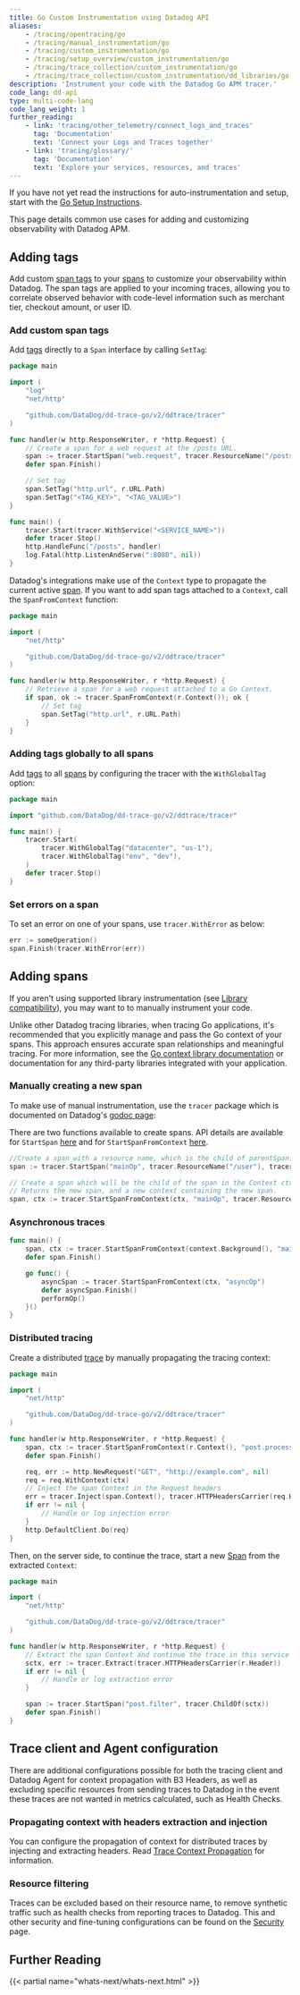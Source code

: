 ```yaml
---
title: Go Custom Instrumentation using Datadog API
aliases:
    - /tracing/opentracing/go
    - /tracing/manual_instrumentation/go
    - /tracing/custom_instrumentation/go
    - /tracing/setup_overview/custom_instrumentation/go
    - /tracing/trace_collection/custom_instrumentation/go
    - /tracing/trace_collection/custom_instrumentation/dd_libraries/go
description: 'Instrument your code with the Datadog Go APM tracer.'
code_lang: dd-api
type: multi-code-lang
code_lang_weight: 1
further_reading:
    - link: 'tracing/other_telemetry/connect_logs_and_traces'
      tag: 'Documentation'
      text: 'Connect your Logs and Traces together'
    - link: 'tracing/glossary/'
      tag: 'Documentation'
      text: 'Explore your services, resources, and traces'
---
```

<div class="alert alert-info">
If you have not yet read the instructions for auto-instrumentation and setup, start with the <a href="https://docs.datadoghq.com/tracing/setup/go/">Go Setup Instructions</a>.
</div>

This page details common use cases for adding and customizing observability with Datadog APM.

## Adding tags

Add custom [span tags][1] to your [spans][2] to customize your observability within Datadog. The span tags are applied to your incoming traces, allowing you to correlate observed behavior with code-level information such as merchant tier, checkout amount, or user ID.

### Add custom span tags

Add [tags][1] directly to a `Span` interface by calling `SetTag`:

```go
package main

import (
    "log"
    "net/http"

    "github.com/DataDog/dd-trace-go/v2/ddtrace/tracer"
)

func handler(w http.ResponseWriter, r *http.Request) {
    // Create a span for a web request at the /posts URL.
    span := tracer.StartSpan("web.request", tracer.ResourceName("/posts"))
    defer span.Finish()

    // Set tag
    span.SetTag("http.url", r.URL.Path)
    span.SetTag("<TAG_KEY>", "<TAG_VALUE>")
}

func main() {
    tracer.Start(tracer.WithService("<SERVICE_NAME>"))
    defer tracer.Stop()
    http.HandleFunc("/posts", handler)
    log.Fatal(http.ListenAndServe(":8080", nil))
}
```

Datadog's integrations make use of the `Context` type to propagate the current active [span][2].
If you want to add span tags attached to a `Context`, call the `SpanFromContext` function:

```go
package main

import (
    "net/http"

    "github.com/DataDog/dd-trace-go/v2/ddtrace/tracer"
)

func handler(w http.ResponseWriter, r *http.Request) {
    // Retrieve a span for a web request attached to a Go Context.
    if span, ok := tracer.SpanFromContext(r.Context()); ok {
        // Set tag
        span.SetTag("http.url", r.URL.Path)
    }
}
```

### Adding tags globally to all spans

Add [tags][1] to all [spans][2] by configuring the tracer with the `WithGlobalTag` option:

```go
package main

import "github.com/DataDog/dd-trace-go/v2/ddtrace/tracer"

func main() {
    tracer.Start(
        tracer.WithGlobalTag("datacenter", "us-1"),
        tracer.WithGlobalTag("env", "dev"),
    )
    defer tracer.Stop()
}
```

### Set errors on a span

To set an error on one of your spans, use `tracer.WithError` as below:

```go
err := someOperation()
span.Finish(tracer.WithError(err))
```

## Adding spans

If you aren't using supported library instrumentation (see [Library compatibility][3]), you may want to to manually instrument your code.

<div class="alert alert-info">
Unlike other Datadog tracing libraries, when tracing Go applications, it's recommended that you explicitly manage and pass the Go context of your spans. This approach ensures accurate span relationships and meaningful tracing. For more information, see the <a href="https://pkg.go.dev/context">Go context library documentation</a> or documentation for any third-party libraries integrated with your application.
</div>

### Manually creating a new span

To make use of manual instrumentation, use the `tracer` package which is documented on Datadog's [godoc page][4]:

There are two functions available to create spans. API details are available for `StartSpan` [here][5] and for `StartSpanFromContext` [here][6].

```go
//Create a span with a resource name, which is the child of parentSpan.
span := tracer.StartSpan("mainOp", tracer.ResourceName("/user"), tracer.ChildOf(parentSpan))

// Create a span which will be the child of the span in the Context ctx, if there is a span in the context.
// Returns the new span, and a new context containing the new span.
span, ctx := tracer.StartSpanFromContext(ctx, "mainOp", tracer.ResourceName("/user"))
```

### Asynchronous traces

```go
func main() {
	span, ctx := tracer.StartSpanFromContext(context.Background(), "mainOp")
	defer span.Finish()

	go func() {
		asyncSpan := tracer.StartSpanFromContext(ctx, "asyncOp")
		defer asyncSpan.Finish()
		performOp()
	}()
}
```

### Distributed tracing

Create a distributed [trace][7] by manually propagating the tracing context:

```go
package main

import (
    "net/http"

    "github.com/DataDog/dd-trace-go/v2/ddtrace/tracer"
)

func handler(w http.ResponseWriter, r *http.Request) {
    span, ctx := tracer.StartSpanFromContext(r.Context(), "post.process")
    defer span.Finish()

    req, err := http.NewRequest("GET", "http://example.com", nil)
    req = req.WithContext(ctx)
    // Inject the span Context in the Request headers
    err = tracer.Inject(span.Context(), tracer.HTTPHeadersCarrier(req.Header))
    if err != nil {
        // Handle or log injection error
    }
    http.DefaultClient.Do(req)
}
```

Then, on the server side, to continue the trace, start a new [Span][2] from the extracted `Context`:

```go
package main

import (
    "net/http"

    "github.com/DataDog/dd-trace-go/v2/ddtrace/tracer"
)

func handler(w http.ResponseWriter, r *http.Request) {
    // Extract the span Context and continue the trace in this service
    sctx, err := tracer.Extract(tracer.HTTPHeadersCarrier(r.Header))
    if err != nil {
        // Handle or log extraction error
    }

    span := tracer.StartSpan("post.filter", tracer.ChildOf(sctx))
    defer span.Finish()
}
```

## Trace client and Agent configuration

There are additional configurations possible for both the tracing client and Datadog Agent for context propagation with B3 Headers, as well as excluding specific resources from sending traces to Datadog in the event these traces are not wanted in metrics calculated, such as Health Checks.


### Propagating context with headers extraction and injection

You can configure the propagation of context for distributed traces by injecting and extracting headers. Read [Trace Context Propagation][11] for information.

### Resource filtering

Traces can be excluded based on their resource name, to remove synthetic traffic such as health checks from reporting traces to Datadog. This and other security and fine-tuning configurations can be found on the [Security][9] page.

## Further Reading

{{< partial name="whats-next/whats-next.html" >}}

[1]: /tracing/glossary/#span-tags
[2]: /tracing/glossary/#spans
[3]: /tracing/setup/go/#compatibility
[4]: https://pkg.go.dev/github.com/DataDog/dd-trace-go/v2/ddtrace/tracer
[5]: https://pkg.go.dev/github.com/DataDog/dd-trace-go/v2/ddtrace/tracer#StartSpan
[6]: https://pkg.go.dev/github.com/DataDog/dd-trace-go/v2/ddtrace/tracer#StartSpanFromContext
[7]: /tracing/glossary/#trace
[9]: /tracing/security
[11]: /tracing/trace_collection/trace_context_propagation/